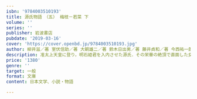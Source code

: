 ```yaml
---
isbn: '9784003510193'
title: 源氏物語　（五） 梅枝－若菜 下
volume: ''
series: ''
publisher: 岩波書店
pubdate: '2019-03-16'
cover: 'https://cover.openbd.jp/9784003510193.jpg'
author: 柳井滋／著 室伏信助／著 大朝雄二／著 鈴木日出男／著 藤井貞和／著 今西祐一郎／著
description: 准太上天皇に登り，明石姫君を入内させた源氏．その栄華の絶頂で直面した女三宮の降嫁は，紫上を苦しませる──．（全九冊）
price: '1380'
genre: ''
target: 一般
format: 文庫
content: 日本文学、小説・物語

---
```

